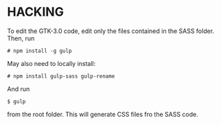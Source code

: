 # HACKING

To edit the GTK-3.0 code, edit only the files contained in the SASS folder. Then, run

`# npm install -g gulp`

May also need to locally install:

`# npm install gulp-sass gulp-rename`

And run

`$ gulp`

from the root folder. This will generate CSS files fro the SASS code.
